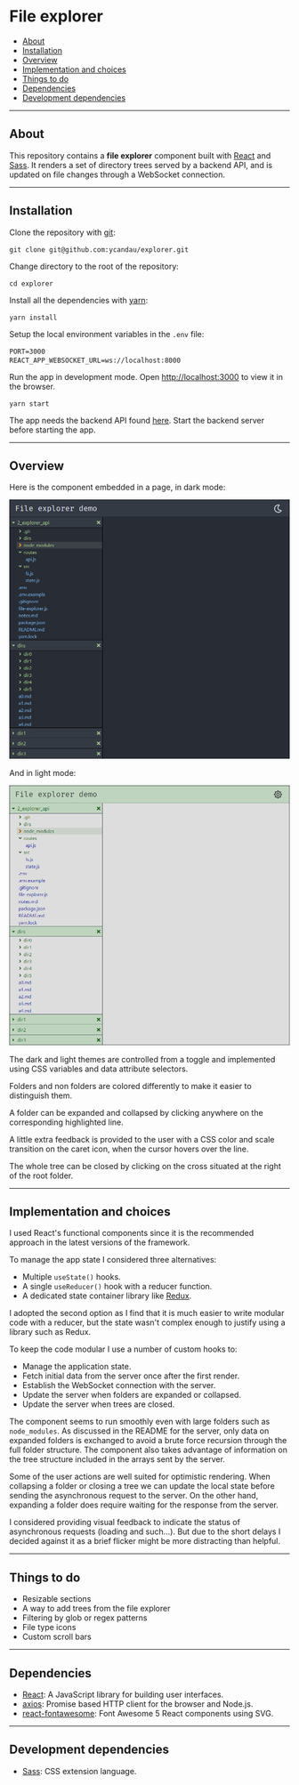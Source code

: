 # File explorer

- [About](#about)
- [Installation](#installation)
- [Overview](#overview)
- [Implementation and choices](#implementation-and-choices)
- [Things to do](#things-to-do)
- [Dependencies](#dependencies)
- [Development dependencies](#development-dependencies)

---

## About

This repository contains a **file explorer** component built with [React](https://reactjs.org/) and [Sass](https://github.com/sass/dart-sass). It renders a set of directory trees served by a backend API, and is updated on file changes through a WebSocket connection.

---

## Installation

Clone the repository with [git](https://git-scm.com/):

```shell
git clone git@github.com:ycandau/explorer.git
```

Change directory to the root of the repository:

```shell
cd explorer
```

Install all the dependencies with [yarn](https://classic.yarnpkg.com/en/):

```shell
yarn install
```

Setup the local environment variables in the `.env` file:

```shell
PORT=3000
REACT_APP_WEBSOCKET_URL=ws://localhost:8000
```

Run the app in development mode. Open [http://localhost:3000](http://localhost:3000) to view it in the browser.

```shell
yarn start
```

The app needs the backend API found [here](https://github.com/ycandau/explorer_api). Start the backend server before starting the app.

---

## Overview

Here is the component embedded in a page, in dark mode:

![Dark mode](./doc/dark_mode.png)

And in light mode:

![Light mode](./doc/light_mode.png)

The dark and light themes are controlled from a toggle and implemented using CSS variables and data attribute selectors.

Folders and non folders are colored differently to make it easier to distinguish them.

A folder can be expanded and collapsed by clicking anywhere on the corresponding highlighted line.

A little extra feedback is provided to the user with a CSS color and scale transition on the caret icon, when the cursor hovers over the line.

The whole tree can be closed by clicking on the cross situated at the right of the root folder.

---

## Implementation and choices

I used React's functional components since it is the recommended approach in the latest versions of the framework.

To manage the app state I considered three alternatives:

- Multiple `useState()` hooks.
- A single `useReducer()` hook with a reducer function.
- A dedicated state container library like [Redux](https://redux.js.org/).

I adopted the second option as I find that it is much easier to write modular code with a reducer, but the state wasn't complex enough to justify using a library such as Redux.

To keep the code modular I use a number of custom hooks to:

- Manage the application state.
- Fetch initial data from the server once after the first render.
- Establish the WebSocket connection with the server.
- Update the server when folders are expanded or collapsed.
- Update the server when trees are closed.

The component seems to run smoothly even with large folders such as `node_modules`. As discussed in the README for the server, only data on expanded folders is exchanged to avoid a brute force recursion through the full folder structure. The component also takes advantage of information on the tree structure included in the arrays sent by the server.

Some of the user actions are well suited for optimistic rendering. When collapsing a folder or closing a tree we can update the local state before sending the asynchronous request to the server. On the other hand, expanding a folder does require waiting for the response from the server.

I considered providing visual feedback to indicate the status of asynchronous requests (loading and such...). But due to the short delays I decided against it as a brief flicker might be more distracting than helpful.

---

## Things to do

- Resizable sections
- A way to add trees from the file explorer
- Filtering by glob or regex patterns
- File type icons
- Custom scroll bars

---

## Dependencies

- [React](https://reactjs.org/): A JavaScript library for building user interfaces.
- [axios](https://github.com/axios/axios): Promise based HTTP client for the browser and Node.js.
- [react-fontawesome](https://github.com/FortAwesome/react-fontawesome): Font Awesome 5 React components using SVG.

---

## Development dependencies

- [Sass](https://github.com/sass/dart-sass): CSS extension language.
